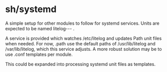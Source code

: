 sh/systemd
==========

A simple setup for other modules to follow for systemd services.
Units are expected to be named litelog-<language>-<module>-<function> .

A service is provided which watches /etc/litelog and updates Path unit files when needed.
For now, .path use the default paths of /usr/lib/litelog and /var/lib/litelog, which this
service adjusts.
A more robust solution may be to use .conf templates per module.

This could be expanded into processing systemd unit files as templates.

